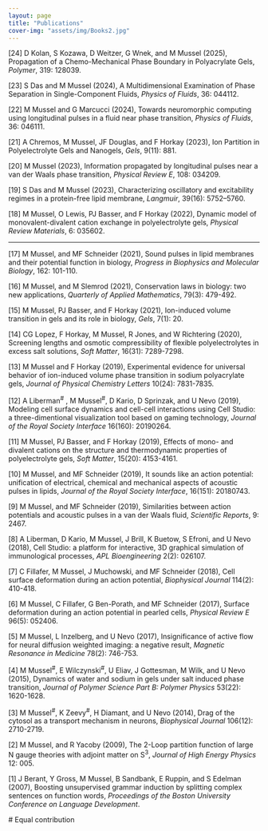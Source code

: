 ```yaml
---
layout: page
title: "Publications"
cover-img: "assets/img/Books2.jpg"
---
```

[24] D Kolan, S Kozawa, D Weitzer, G Wnek, and M Mussel (2025), Propagation of a Chemo-Mechanical Phase Boundary in Polyacrylate Gels, *Polymer*, 319: 128039.

[23] S Das and M Mussel (2024), A Multidimensional Examination of Phase Separation in Single-Component Fluids, *Physics of Fluids*, 36: 044112. 

[22] M Mussel and G Marcucci (2024), Towards neuromorphic computing using longitudinal pulses in a fluid near phase transition, *Physics of Fluids*, 36: 046111. 

[21] A Chremos, M Mussel, JF Douglas, and F Horkay (2023), Ion Partition in Polyelectrolyte Gels and Nanogels, *Gels*, 9(11): 881.


[20] M Mussel (2023), Information propagated by longitudinal pulses near a van der Waals phase transition, *Physical Review E*, 108: 034209. 

[19] S Das and M Mussel (2023), Characterizing oscillatory and excitability regimes in a protein-free
lipid membrane, *Langmuir*, 39(16): 5752–5760.

[18] M Mussel, O Lewis, PJ Basser, and F Horkay (2022), Dynamic model of monovalent-divalent cation exchange in polyelectrolyte gels, *Physical Review Materials*, 6: 035602.

- - - 

[17] M Mussel, and MF Schneider (2021), Sound pulses in lipid membranes and their potential function in biology, <i>Progress in Biophysics and Molecular Biology</i>, 162: 101-110.

[16] M Mussel, and M Slemrod (2021), Conservation laws in biology: two new applications, <i>Quarterly of Applied Mathematics</i>, 79(3): 479-492.

[15] M Mussel, PJ Basser, and F Horkay (2021), Ion-induced volume transition in gels and its role in biology, <i>Gels</i>, 7(1): 20.

[14] CG Lopez, F Horkay, M Mussel, R Jones, and W Richtering (2020), Screening lengths and osmotic compressibility of flexible polyelectrolytes in excess salt solutions, <i>Soft Matter</i>, 16(31): 7289-7298.

[13] M Mussel and F Horkay (2019), Experimental evidence for universal behavior of ion-induced volume phase transition in sodium polyacrylate gels, *Journal of Physical Chemistry Letters* 10(24): 7831-7835.

[12] A Liberman<sup>#</sup> , M Mussel<sup>#</sup>, D Kario, D Sprinzak, and U Nevo (2019), Modeling cell surface dynamics and cell-cell interactions using Cell Studio: a three-dimentional visualization tool based on gaming technology, *Journal of the Royal Society Interface* 16(160): 20190264.

[11] M Mussel, PJ Basser, and F Horkay (2019), Effects of mono- and divalent cations on the structure and thermodynamic properties of polyelectrolyte gels, *Soft Matter*, 15(20): 4153-4161.

[10] M Mussel, and MF Schneider (2019), It sounds like an action potential: unification of electrical, chemical and mechanical aspects of acoustic pulses in lipids, *Journal of the Royal Society Interface*, 16(151): 20180743.

[9] M Mussel, and MF Schneider (2019), Similarities between action potentials and acoustic pulses in a van der Waals fluid, *Scientific Reports*, 9: 2467.

[8] A Liberman, D Kario, M Mussel, J Brill, K Buetow, S Efroni, and U Nevo (2018), Cell Studio: a platform for interactive, 3D graphical simulation of immunological processes, *APL Bioengineering* 2(2): 026107.

[7] C Fillafer, M Mussel, J Muchowski, and MF Schneider (2018), Cell surface deformation during an action potential, *Biophysical Journal* 114(2): 410-418.

[6] M Mussel, C Fillafer, G Ben-Porath, and MF Schneider (2017), Surface deformation during an action potential in pearled cells, *Physical Review E* 96(5): 052406.

[5] M Mussel, L Inzelberg, and U Nevo (2017), Insignificance of active flow for neural diffusion weighted imaging: a negative result, *Magnetic Resonance in Medicine* 78(2): 746-753.

[4] M Mussel<sup>#</sup>, E Wilczynski<sup>#</sup>, U Eliav, J Gottesman, M Wilk, and U Nevo (2015), Dynamics of water and sodium in gels under salt induced phase transition, *Journal of Polymer Science Part B: Polymer Physics* 53(22): 1620-1628.

[3] M Mussel<sup>#</sup>, K Zeevy<sup>#</sup>, H Diamant, and U Nevo (2014), Drag of the cytosol as a transport mechanism in neurons, *Biophysical Journal* 106(12): 2710-2719.

[2] M Mussel, and R Yacoby (2009), The 2-Loop partition function of large N gauge theories with adjoint matter on S<sup>3</sup>, *Journal of High Energy Physics* 12: 005.

[1] J Berant, Y Gross, M Mussel, B Sandbank, E Ruppin, and S Edelman (2007), Boosting unsupervised grammar induction by splitting complex sentences on function words, *Proceedings of the Boston University Conference on Language Development*.

\# Equal contribution
